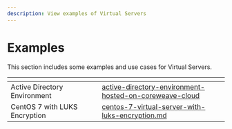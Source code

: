 ```yaml
---
description: View examples of Virtual Servers
---
```


# Examples

This section includes some examples and use cases for Virtual Servers.

<table data-card-size="large" data-view="cards"><thead><tr><th></th><th data-hidden></th><th data-hidden></th><th data-hidden data-card-target data-type="content-ref"></th></tr></thead><tbody><tr><td>Active Directory Environment</td><td></td><td></td><td><a href="../../docs/virtual-servers/examples/active-directory-environment-hosted-on-coreweave-cloud/">active-directory-environment-hosted-on-coreweave-cloud</a></td></tr><tr><td> CentOS 7 with LUKS Encryption</td><td></td><td></td><td><a href="../../docs/virtual-servers/examples/centos-7-virtual-server-with-luks-encryption.md">centos-7-virtual-server-with-luks-encryption.md</a></td></tr></tbody></table>
